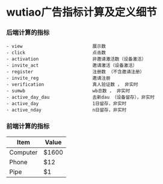 # wutiao广告指标计算及定义细节

### 后端计算的指标    

    - view                          展示数    
    - click	                        点击数    
    - activation	                非邀请激活数（设备激活）    
    - invite_act	                邀请激活（设备激活）    
    - register                      注册数 （不含邀请注册）    
    - invite_reg	                邀请注册
    - verification	                真人验证数 ， 非实时             
    - sumwb	                        wb总数 ， 非实时
    - active_day_dau                去新dau （设备留存），非实时
    - active_day	                1日留存，非实时      
    - active_nday	                n日留存，非实时
    
    
    
### 前端计算的指标

Item     | Value
-------- | ---
Computer | $1600
Phone    | $12
Pipe     | $1
             
	    